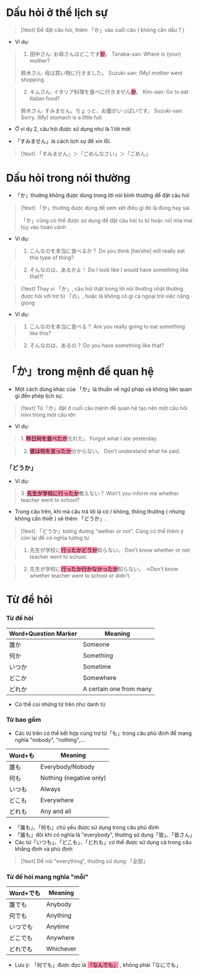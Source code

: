 
# Dấu hỏi ở thể lịch sự

>[!text]
>Để đặt câu hỏi, thêm 「か」vào cuối câu ( không cần dấu ? )

- Ví dụ:
>1. 田中さん: お母さんはどこです<mark style="background: #FF5582A6;">か</mark>。
>Tanaka-san: Where is (your) mother?
>
>鈴木さん: 母は買い物に行きました。
>Suzuki-san: (My) mother went shopping.

>2. キムさん: イタリア料理を食べに行きません<mark style="background: #FF5582A6;">か</mark>。
>Kim-san: Go to eat Italian food?
>
>鈴木さん: すみません。ちょっと、お腹がいっぱいです。
>Suzuki-san: Sorry. (My) stomach is a little full.

- Ở ví dụ 2, câu hỏi được sử dụng như là 1 lời mời

- 「すみません」là cách lịch sự để xin lỗi.
>[!text]
>「すみません」＞「ごめんなさい」＞「ごめん」


# Dấu hỏi trong nói thường

- 「か」thường không được dùng trong lời nói bình thường để đặt câu hỏi
>[!text]
>「か」thường được dùng để xem xét điều gì đó là đúng hay sai
>
>「か」cũng có thể được sử dụng để đặt câu hỏi tu từ hoặc nói mỉa mai tùy vào hoàn cảnh

- Ví dụ:
>1. こんなのを本当に食べるか？
>Do you think [he/she] will really eat this type of thing?

>2. そんなのは、あるかよ！
>Do I look like I would have something like that?!

>[!text]
>Thay vì 「か」, câu hỏi thật trong lời nói thường nhật thường được hỏi với trợ từ 「の」, hoặc là không có gì cả ngoại trừ việc nâng giọng

- Ví dụ:
>1. こんなのを本当に食べる？
>Are you really going to eat something like this?

>2. そんなのは、あるの？
>Do you have something like that?

# 「か」trong mệnh đề quan hệ

- Một cách dùng khác của 「か」là thuần về ngữ pháp và không liên quan gì đến phép lịch sự.
>[!text]
>Từ「か」đặt ở cuối câu mệnh đề quan hệ tạo nên một câu hỏi mini trong một câu lớn

- Ví dụ:
>1. <mark style="background: #FF5582A6;">昨日何を食べたか</mark>忘れた。
>Forgot what I ate yesterday.

>2. <mark style="background: #FF5582A6;">彼は何を言ったか</mark>分からない。
>Don't understand what he said.

### 「どうか」

- Ví dụ:
>3. <mark style="background: #FF5582A6;">先生が学校に行ったか</mark>教えない？
>Won't you inform me whether teacher went to school?

- Trong câu trên, khi mà câu trả lời là có / không, thông thường ( nhưng không cần thiết ) sẽ thêm 「どうか」.
>[!text]
>「どうか」tương đương "wether or not". Cũng có thể thêm ý còn lại để có nghĩa tương tự

>1. 先生が学校に<mark style="background: #FF5582A6;">行ったかどうか</mark>知らない。
>Don't know whether or not teacher went to school.

>2. 先生が学校に<mark style="background: #FF5582A6;">行ったか行かなかったか</mark>知らない。
->Don't know whether teacher went to school or didn't.

# Từ để hỏi

### Từ để hỏi
| Word+Question Marker | Meaning |
| ---- | ---- |
| 誰か | Someone |
| 何か | Something |
| いつか | Sometime |
| どこか | Somewhere |
| どれか | A certain one from many |
- Có thể coi những từ trên như danh từ

### Từ bao gồm

- Các từ trên có thể kết hợp cùng trợ từ「も」trong câu phủ định để mang nghĩa "nobody", "nothing",...

|Word+も|Meaning|
|---|---|
|誰も|Everybody/Nobody|
|何も|Nothing (negative only)|
|いつも|Always|
|どこも|Everywhere|
|どれも|Any and all|
- 「誰も」、「何も」chủ yếu được sử dụng trong câu phủ định
- 「誰も」đôi khi có nghĩa là "everybody", thường sử dụng「皆」、「皆さん」
- Các từ「いつも」、「どこも」、「どれも」có thể được sử dụng cả trong câu khẳng định và phủ định

>[!text]
> Để nói "everything", thường sử dụng 「全部」

### Từ để hỏi mang nghĩa "mỗi"
|Word+でも|Meaning|
|---|---|
|誰でも|Anybody|
|何でも|Anything|
|いつでも|Anytime|
|どこでも|Anywhere|
|どれでも|Whichever|

- Lưu ý: 「何でも」được đọc là <mark style="background: #FF5582A6;">「なんでも」</mark> , không phải「なにでも」